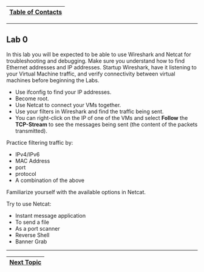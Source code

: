 |[Table of Contacts](/00-Table-of-Contents.md)|
|---|

---

## Lab 0

In this lab you will be expected to be able to use Wireshark and Netcat for troubleshooting and debugging. Make sure you understand how to find Ethernet addresses and IP addresses. Startup Wireshark, have it listening to your Virtual Machine traffic, and verify connectivity between virtual machines before beginning the Labs.

* Use ifconfig to find your IP addresses.
* Become root.
* Use Netcat to connect your VMs together. 
* Use your filters in Wireshark and find the traffic being sent. 
* You can right-click on the IP of one of the VMs and select **Follow** the **TCP-Stream** to see the messages being sent \(the content of the packets transmitted\).

Practice filtering traffic by:

* IPv4/IPv6
* MAC Address
* port
* protocol
* A combination of the above

Familiarize yourself with the available options in Netcat.

Try to use Netcat:

* Instant message application
* To send a file
* As a port scanner
* Reverse Shell
* Banner Grab

---

|[Next Topic](/03-intro-to-sockets/README.md)|
|---|
